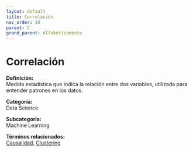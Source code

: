 ```yaml
---
layout: default
title: Correlación
nav_order: 10
parent: C
grand_parent: Alfabéticamente
---
```


# Correlación

**Definición:**  
Medida estadística que indica la relación entre dos variables, utilizada para entender patrones en los datos.

**Categoría:**  
Data Science  

**Subcategoría:**  
Machine Learning

**Términos relacionados:**  
[Causalidad](https://maleniski.github.io/diccionario-angl-tec-mx/docs/alfabeticamente/C/causalidad.html), [Clustering](https://maleniski.github.io/diccionario-angl-tec-mx/docs/alfabeticamente/C/clustering.html)
